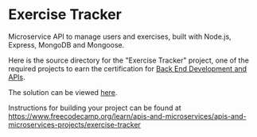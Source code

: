 # Exercise Tracker

Microservice API to manage users and exercises, built with Node.js, Express, MongoDB and Mongoose.

Here is the source directory for the "Exercise Tracker" project, one of the required projects to earn the certification for [Back End Development and APIs](https://www.freecodecamp.org/learn/back-end-development-and-apis).

The solution can be viewed [here](https://exercise-tracker.hsumona.repl.co/).

Instructions for building your project can be found at https://www.freecodecamp.org/learn/apis-and-microservices/apis-and-microservices-projects/exercise-tracker

